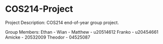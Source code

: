# COS214-Project

Project Description:
COS214 end-of-year group project.

Group Members:
Ethan - 
Wian - 
Matthew - u20514612
Franko - u20454661
Amicke - 20532009
Theodor - 04525087
